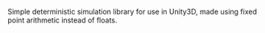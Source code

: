 Simple deterministic simulation library for use in Unity3D, made using fixed point arithmetic instead of floats.
